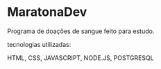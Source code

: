 # MaratonaDev
 Programa de doações de sangue feito para estudo.
 
 tecnologias utilizadas:
 
 HTML, CSS, JAVASCRIPT, NODE.JS, POSTGRESQL
 
